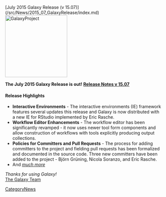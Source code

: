 <div class='newsItemHeader'>[July 2015 Galaxy Release (v 15.07)](/src/News/2015_07_GalaxyRelease/index.md)</div>

<div class='right'><a href='http://getgalaxy.org'><img src="/src/Images/Logos/GalaxyNewLogo_GalaxyProject_Trans.png" alt="GalaxyProject" width="200" /></a></div>
 
**The July 2015 Galaxy Release is out!**
**[Release Notes v 15.07](http://galaxy.readthedocs.org/en/master/releases/15.07_announce.html)**

#### Release Highlights

* **Interactive Environments** - The interactive environments (IE) framework features several updates this release and Galaxy is now distributed with a new IE for RStudio implemented by Eric Rasche.
* **Workflow Editor Enhancements** - The workflow editor has been significantly revamped - it now uses newer tool form components and allow construction of workflows with tools explicitly producing output collections.
* **Policies for Committers and Pull Requests** - The process for adding committers to the project and fielding pull requests has been formalized and documented in the source code. Three new committers have been added to the project - Björn Grüning, Nicola Soranzo, and Eric Rasche.
* And *[much more](http://galaxy.readthedocs.org/en/master/releases/15.07_announce.html)*

*Thanks for using Galaxy!* <br />
[The Galaxy Team](/src/GalaxyTeam/index.md)

[CategoryNews](/src/CategoryNews/index.md)
